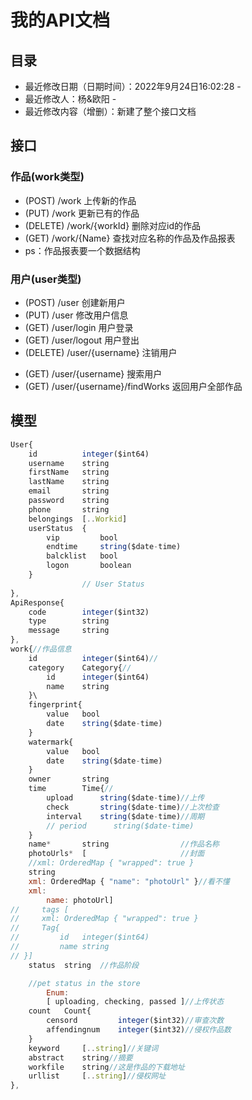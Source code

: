 # 我的API文档
## 目录
- 最近修改日期（日期时间）：2022年9月24日16:02:28 -
- 最近修改人：杨&欧阳 -
- 最近修改内容（增删）：新建了整个接口文档

## 接口


### 作品(work类型)
- (POST)    /work  上传新的作品
- (PUT)     /work   更新已有的作品
- (DELETE)  /work/{workId}  删除对应id的作品
- (GET)     /work/{Name}    查找对应名称的作品及作品报表
- ps：作品报表要一个数据结构
<!-- - (GET)     /work/{Name}     -->

### 用户(user类型)
- (POST)    /user   创建新用户
- (PUT)     /user   修改用户信息
- (GET)     /user/login 用户登录
- (GET)     /user/logout 用户登出
- (DELETE)  /user/{username} 注销用户
<!-- - 用户充值付费 -->
- (GET)     /user/{username}    搜索用户
- (GET)     /user/{username}/findWorks     返回用户全部作品
## 模型

``` javascript
User{
    id	        integer($int64)
    username	string
    firstName	string
    lastName	string
    email	    string
    password	string
    phone	    string
    belongings  [..Workid]
    userStatus	{
        vip         bool
        endtime     string($date-time)
        balcklist   bool
        logon       boolean     
    }
                // User Status
},
ApiResponse{
    code	    integer($int32)
    type	    string
    message	    string
},
work{//作品信息
    id	        integer($int64)//
    category	Category{//
        id	    integer($int64)
        name    string
    }\
    fingerprint{
        value   bool
        date    string($date-time)
    }
    watermark{
        value   bool
        date    string($date-time)
    }
    owner       string
    time        Time{//
        upload      string($date-time)//上传
        check       string($date-time)//上次检查
        interval    string($date-time)//周期
        // period      string($date-time)
    }
    name*	    string                //作品名称
    photoUrls*	[                     //封面
    //xml: OrderedMap { "wrapped": true }
    string
    xml: OrderedMap { "name": "photoUrl" }//看不懂
    xml:
        name: photoUrl]
//     tags	[
//     xml: OrderedMap { "wrapped": true }
//     Tag{
//         id	integer($int64)
//         name	string
// }]
    status	string  //作品阶段

    //pet status in the store
        Enum:
        [ uploading, checking, passed ]//上传状态
    count   Count{
        censord         integer($int32)//审查次数
        affendingnum    integer($int32)//侵权作品数
    }       
    keyword     [..string]//关键词
    abstract    string//摘要
    workfile    string//这是作品的下载地址
    urllist     [..string]//侵权网址
},

```
